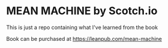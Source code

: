 # MEAN MACHINE by Scotch.io

This is just a repo containing what I've learned from the book

Book can be purchased at https://leanpub.com/mean-machine